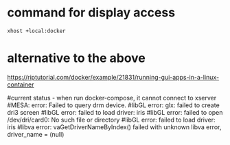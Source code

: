 # command for display access
```
xhost +local:docker
```
# alternative to the above
https://riptutorial.com/docker/example/21831/running-gui-apps-in-a-linux-container

#current status - when run docker-compose, it cannot connect to xserver
#MESA: error: Failed to query drm device.
#libGL error: glx: failed to create dri3 screen
#libGL error: failed to load driver: iris
#libGL error: failed to open /dev/dri/card0: No such file or directory
#libGL error: failed to load driver: iris
#libva error: vaGetDriverNameByIndex() failed with unknown libva error, driver_name = (null)
